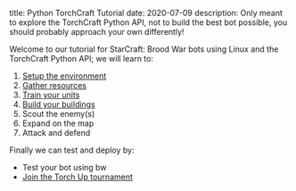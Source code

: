 title: Python TorchCraft Tutorial 
date: 2020-07-09
description: Only meant to explore the TorchCraft Python API, not to build the best bot possible, you should probably approach your own differently!

Welcome to our tutorial for StarCraft: Brood War bots using Linux and the TorchCraft Python API; we will learn to:

1. [Setup the environment](https://spacebeam.org/2020/07/09/how-to-install-torchcraft-and-set-up-a-programming-environment-on-linux/)
2. [Gather resources](https://spacebeam.org/2020/07/10/gathering-minerals-to-someday-build-a-refinery-and-extract-vespene-gas/)
3. [Train your units](https://spacebeam.org/2020/07/11/8-supply-11-gas-12-rax-14-scout/)
4. [Build your buildings](https://spacebeam.org/2020/07/13/build-a-wall-lings-will-fall/)
5. Scout the enemy(s)
6. Expand on the map
7. Attack and defend

Finally we can test and deploy by:

- Test your bot using bw
- [Join the Torch Up tournament](https://torchup.org/pages/compete/)
